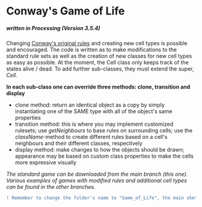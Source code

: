 # Conway's Game of Life
##### written in Processing (Version 3.5.4)

Changing [Conway's original rules](https://en.wikipedia.org/wiki/Conway%27s_Game_of_Life#Rules "Wikipedia: Conway's Game of Life - Rules") and creating new cell types is possible and encouraged. The code is written as to make modifications to the standard rule sets as well as the creation of new classes for new cell types as easy as possible.
At the moment, the Cell class only keeps track of the states alive / dead. To add further sub-classes, they must extend the super, _Cell_.

**In each sub-class one can override three methods: clone, transition and display**
* clone method: return an identical object as a copy by simply instantiating one of the SAME type with all of the object's same properties
* transition method: this is where you may implement customized rulesets; use _getNeighbours_ to base rules on surrounding cells; use the _className_-method to create different rules based on a cell's neighbours and their different classes, respectively
* display method: make changes to how the objects should be drawn; appearance may be based on custom class properties to make the cells more expressive visually


_The standard game can be downloaded from the main branch (this one). Various examples of games with modified rules and additional cell types can be found in the other branches._

```diff
! Remember to change the folder's name to "Game_of_Life", the main sketch's name, when downloading the project !
```
